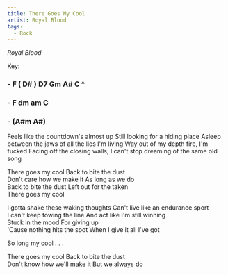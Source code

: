 ```yaml
---
title: There Goes My Cool
artist: Royal Blood
tags: 
  - Rock
---
```

*Royal Blood*

Key: 
### - F ( D# ) D7 Gm A# C ^
### - F dm am C 
### - (A#m A#)

<p class="lyrics">
Feels like the countdown's almost up  Still looking for a hiding place    
Asleep between the jaws of all the lies I'm living    
Way out of my depth fire, I'm fucked  Facing off the closing walls,   
I can't stop dreaming of the same old song  

There goes my cool  Back to bite the dust    
Don't care how we make it  As long as we do    
Back to bite the dust  Left out for the taken    
There goes my cool  

I gotta shake these waking thoughts  Can't live like an endurance sport    
I can't keep towing the line  And act like I'm still winning    
Stuck in the mood  For giving up    
'Cause nothing hits the spot  When I give it all I've got  

So long my cool  . . .  

There goes my cool  Back to bite the dust    
Don't know how we'll make it  But we always do  
</p>